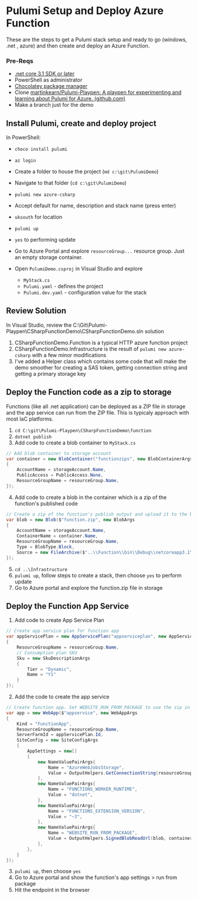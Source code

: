 # Pulumi Setup and Deploy Azure Function

These are the steps to get a Pulumi stack setup and ready to go (windows, .net , azure) and then create and deploy an Azure Function.

### Pre-Reqs

- [.net core 3.1 SDK or later](https://dotnet.microsoft.com/download)
- PowerShell as administrator
-  [Chocolatey package manager](https://chocolatey.org/)
-  Clone [martinkearn/Pulumi-Playpen: A playpen for experimenting and learning about Pulumi for Azure. (github.com)](https://github.com/martinkearn/Pulumi-Playpen)
- Make a branch just for the demo

## Install Pulumi, create and deploy project

In PowerShell:

- `choco install pulumi`
- `az login`

- Create a folder to house the project (`md c:\git\PulumiDemo`)
- Navigate to that folder (`cd c:\git\PulumiDemo`)
- `pulumi new azure-csharp`
- Accept default for name, description and stack name (press enter)
- `uksouth` for location
- `pulumi up`
- `yes` to performing update
- Go to Azure Portal and explore `resourceGroup...` resource group. Just an empty storage container.
- Open `PulumiDemo.csproj` in Visual Studio and explore
  - `MyStack.cs`
  - `Pulumi.yaml` - defines the project
  - `Pulumi.dev.yaml` - configuration value for the stack

## Review Solution

In Visual Studio, review the C:\Git\Pulumi-Playpen\CSharpFunctionDemo\CSharpFunctionDemo.sln solution

1. CSharpFunctionDemo.Function is a typical HTTP azure function project
2. CSharpFunctionDemo.Infrastructure is the result of `pulumi new azure-csharp` with a few minor modifications
3. I've added a Helper class which contains some code that will make the demo smoother for creating a SAS token, getting connection string and getting a primary storage key

## Deploy the Function code as a zip to storage

Functions (like all .net application) can be deployed as a ZIP file in storage and the app service can run from the ZIP file. This is typicaly approach with most IaC platforms.

1. `cd C:\git\Pulumi-Playpen\CSharpFunctionDemo\function`
2. `dotnet publish`
3. Add code to create a blob container to `MyStack.cs`

```c#
// Add blob container to storage account
var container = new BlobContainer("functionzips", new BlobContainerArgs
{
    AccountName = storageAccount.Name,
    PublicAccess = PublicAccess.None,
    ResourceGroupName = resourceGroup.Name,
});
```

4. Add code to create a blob in the container which is a zip of the function's published code

```c#
// Create a zip of the function's publish output and upload it to the blob container
var blob = new Blob($"function.zip", new BlobArgs
{
    AccountName = storageAccount.Name,
    ContainerName = container.Name,
    ResourceGroupName = resourceGroup.Name,
    Type = BlobType.Block,
    Source = new FileArchive($"..\\Function\\bin\\Debug\\netcoreapp3.1\\publish")
});
```

5. `cd ..\Infrastructure`
6. `pulumi up`, follow steps to create a stack, then choose `yes` to perform update
7. Go to Azure portal and explore the function.zip file in storage

## Deploy the Function App Service

1. Add code to create App Service Plan

```c#
// Create app service plan for function app
var appServicePlan = new AppServicePlan("appserviceplan", new AppServicePlanArgs
{
    ResourceGroupName = resourceGroup.Name,
    // Consumption plan SKU
    Sku = new SkuDescriptionArgs
    {
        Tier = "Dynamic",
        Name = "Y1"
    }
});
```

2. Add the code to create the app service

```c#
// Create function app. Set WEBSITE_RUN_FROM_PACKAGE to use the zip in storage
var app = new WebApp($"appservice", new WebAppArgs
{
    Kind = "FunctionApp",
    ResourceGroupName = resourceGroup.Name,
    ServerFarmId = appServicePlan.Id,
    SiteConfig = new SiteConfigArgs
    {
        AppSettings = new[]
        {
            new NameValuePairArgs{
                Name = "AzureWebJobsStorage",
                Value = OutputHelpers.GetConnectionString(resourceGroup.Name, storageAccount.Name),
            },
            new NameValuePairArgs{
                Name = "FUNCTIONS_WORKER_RUNTIME",
                Value = "dotnet",
            },
            new NameValuePairArgs{
                Name = "FUNCTIONS_EXTENSION_VERSION",
                Value = "~3",
            },
            new NameValuePairArgs{
                Name = "WEBSITE_RUN_FROM_PACKAGE",
                Value = OutputHelpers.SignedBlobReadUrl(blob, container, storageAccount, resourceGroup),
            },
        },
    }
});
```

3. `pulumi up`, then choose `yes`
4. Go to Azure portal and show the function's app settings > run from package
5. Hit the endpoint in the browser

